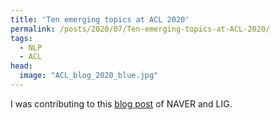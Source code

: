 ```yaml
---
title: 'Ten emerging topics at ACL 2020'
permalink: /posts/2020/07/Ten-emerging-topics-at-ACL-2020/
tags:
  - NLP
  - ACL
head:
  image: "ACL_blog_2020_blue.jpg"
---
```


I was contributing to this [blog post](https://europe.naverlabs.com/blog/ten-emerging-topics-at-acl-2020/) of NAVER and LIG.
